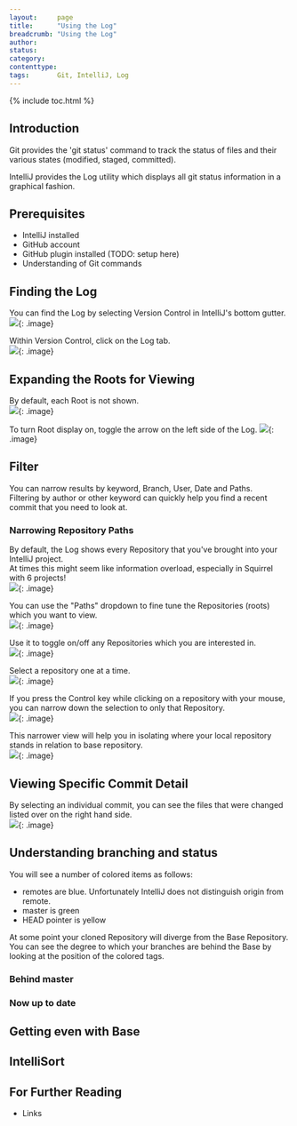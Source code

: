 ```yaml
---
layout:     page
title:      "Using the Log"
breadcrumb: "Using the Log"
author:
status:     
category:
contenttype:
tags:       Git, IntelliJ, Log
---
```


{% include toc.html %}

## Introduction

Git provides the 'git status' command to track the status of files and their various states (modified, staged, committed).  

IntelliJ provides the Log utility which displays all git status information in a graphical fashion.  

## Prerequisites

* IntelliJ installed
* GitHub account
* GitHub plugin installed (TODO: setup here)
* Understanding of Git commands

## Finding the Log  

You can find the Log by selecting Version Control in IntelliJ's bottom gutter.  
![](images/selectVcs.png){: .image}

Within Version Control, click on the Log tab.  
![](images/openLog.png){: .image}

## Expanding the Roots for Viewing  
By default, each Root is not shown.  
![](images/rootViewOff.png){: .image}

To turn Root display on, toggle the arrow on the left side of the Log. 
![](images/rootViewOn.png){: .image}

## Filter 
You can narrow results by keyword, Branch, User, Date and Paths.  
Filtering by author or other keyword can quickly help you find a recent commit that you need to look at.  

### Narrowing Repository Paths  
By default, the Log shows every Repository that you've brought into your IntelliJ project.  
At times this might seem like information overload, especially in Squirrel with 6 projects!  
![](images/multiRoots.png){: .image}
 
You can use the "Paths" dropdown to fine tune the Repositories (roots) which you want to view.  
![](images/PathsAll.png){: .image}

Use it to toggle on/off any Repositories which you are interested in.   
![](images/allRoots.png){: .image}

Select a repository one at a time.   
![](images/unselectOneRoot.png){: .image}

If you press the Control key while clicking on a repository with your mouse, you can narrow down the selection to only that Repository.  
![](images/selectOneRoot.png){: .image}

This narrower view will help you in isolating where your local repository stands in relation to base repository.     
![](images/openLog.png){: .image}

## Viewing Specific Commit Detail
By selecting an individual commit, you can see the files that were changed listed over on the right hand side.  
![](images/reviewLogCommitDetail.png){: .image}

## Understanding branching and status
You will see a number of colored items as follows:
 * remotes are blue.  Unfortunately IntelliJ does not distinguish origin from remote.  
 * master is green
 * HEAD pointer is yellow  
 
At some point your cloned Repository will diverge from the Base Repository.  
You can see the degree to which your branches are behind the Base by looking at the position of the colored tags.  

### Behind master

### Now up to date

## Getting even with Base  

## IntelliSort  


## For Further Reading

* Links
